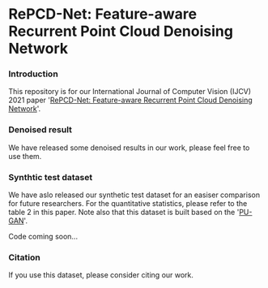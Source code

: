 # RePCD-Net: Feature-aware Recurrent Point Cloud Denoising Network

### Introduction
This repository is for our International Journal of Computer Vision (IJCV) 2021 paper '[RePCD-Net: Feature-aware Recurrent Point Cloud Denoising Network](https://link.springer.com/article/10.1007/s11263-021-01564-7)'. 

### Denoised result
We have released some denoised results in our work, please feel free to use them.

### Synthtic test dataset
We have aslo released our synthetic test dataset for an easiser comparison for future researchers. For the quantitative statistics, please refer to the table 2 in this paper. Note also that this dataset is built based on the '[PU-GAN](https://liruihui.github.io/publication/PU-GAN/)'.

Code coming soon...

### Citation
If you use this dataset, please consider citing our work.
